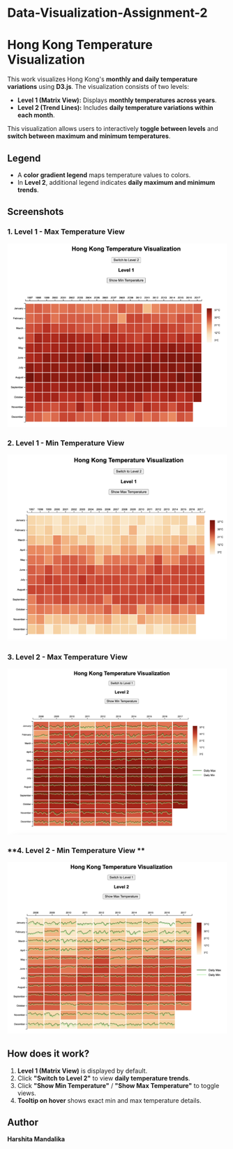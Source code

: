 # Data-Visualization-Assignment-2

# Hong Kong Temperature Visualization

This work visualizes Hong Kong's **monthly and daily temperature variations** using **D3.js**. The visualization consists of two levels:

- **Level 1 (Matrix View):** Displays **monthly temperatures across years**.
- **Level 2 (Trend Lines):** Includes **daily temperature variations within each month**.

This visualization allows users to interactively **toggle between levels** and **switch between maximum and minimum temperatures**.

## Legend
- A **color gradient legend** maps temperature values to colors.
- In **Level 2**, additional legend indicates **daily maximum and minimum trends**.


## Screenshots
### **1.  Level 1 - Max Temperature View**
![Level 1 - Max Temperature](Level1_Max_view.png)

### **2. Level 1 - Min Temperature View**
![Level 1 - Min Temperature](Level1_Min_view.png)

### **3. Level 2 - Max Temperature View**
![Level 2 - Max Temperature](Level2_Max_view.png)

### **4. Level 2 - Min Temperature View **
![Level 2 - Min Temperature](Level2_Min_view.png)


## How does it work?
1. **Level 1 (Matrix View)** is displayed by default.
2. Click **"Switch to Level 2"** to view **daily temperature trends**.
3. Click **"Show Min Temperature"** / **"Show Max Temperature"** to toggle views.
4. **Tooltip on hover** shows exact min and max temperature details.


## Author
**Harshita Mandalika**
